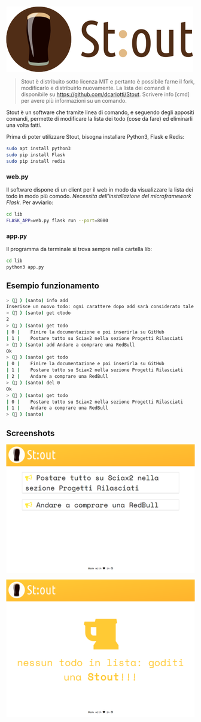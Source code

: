 ![logo](logo_stout.png)

> Stout è distribuito sotto licenza MIT e pertanto è possibile farne il fork, modificarlo e distribuirlo nuovamente.
La lista dei comandi è disponibile su https://github.com/dcariotti/Stout.
Scrivere info [cmd] per avere più informazioni su un comando.

Stout è un software che tramite linea di comando, e seguendo degli appositi comandi, permette di modificare la lista dei todo (cose da fare) ed eliminarli una volta fatti.

Prima di poter utilizzare Stout, bisogna installare Python3, Flask e Redis:
```bash
sudo apt install python3
sudo pip install Flask
sudo pip install redis
```

### web.py

Il software dispone di un client per il web in modo da visualizzare la lista dei todo in modo più comodo. _Necessita dell'installazione del microframework Flask_. Per avviarlo:

```bash
cd lib
FLASK_APP=web.py flask run --port=8080
```

### app.py

Il programma da terminale si trova sempre nella cartella lib:
```bash
cd lib
python3 app.py
```

## Esempio funzionamento

```bash
> (🍺 ) (santo) info add
Inserisce un nuovo todo: ogni carattere dopo add sarà considerato tale
> (🍺 ) (santo) get ctodo
2
> (🍺 ) (santo) get todo
| 0 |	 Finire la documentazione e poi inserirla su GitHub
| 1 |	 Postare tutto su Sciax2 nella sezione Progetti Rilasciati
> (🍺 ) (santo) add Andare a comprare una RedBull
Ok
> (🍺 ) (santo) get todo
| 0 |	 Finire la documentazione e poi inserirla su GitHub
| 1 |	 Postare tutto su Sciax2 nella sezione Progetti Rilasciati
| 2 |	 Andare a comprare una RedBull
> (🍺 ) (santo) del 0
Ok
> (🍺 ) (santo) get todo
| 0 |	 Postare tutto su Sciax2 nella sezione Progetti Rilasciati
| 1 |	 Andare a comprare una RedBull
> (🍺 ) (santo)
```

## Screenshots
![photo1](screenshots/first.png)

![photo2](screenshots/second.png)
